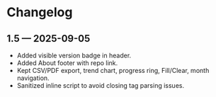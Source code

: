 # Changelog

## 1.5 — 2025-09-05
- Added visible version badge in header.
- Added About footer with repo link.
- Kept CSV/PDF export, trend chart, progress ring, Fill/Clear, month navigation.
- Sanitized inline script to avoid closing tag parsing issues.
